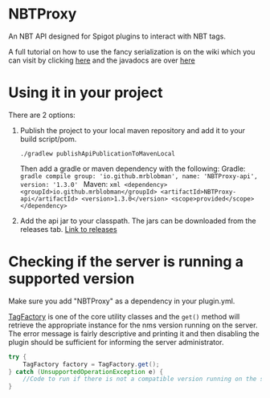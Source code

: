 # NBTProxy
An NBT API designed for Spigot plugins to interact with NBT tags.

A full tutorial on how to use the fancy serialization is on the wiki which
you can visit by clicking [here](https://github.com/MrBlobman/NBTProxy/wiki)
and the javadocs are over [here](http://mrblobman.github.io/NBTProxy/docs/)

Using it in your project
========================

There are 2 options:

1. Publish the project to your local maven repository and add it to your
   build script/pom.
   ```
   ./gradlew publishApiPublicationToMavenLocal
   ```
   Then add a gradle or maven dependency with the following:
       Gradle:
       ```gradle
          compile group: 'io.github.mrblobman', name: 'NBTProxy-api', version: '1.3.0'
       ```
       Maven:
       ```xml
       <dependency>
           <groupId>io.github.mrblobman</groupId>
           <artifactId>NBTProxy-api</artifactId>
           <version>1.3.0</version>
           <scope>provided</scope>
       </dependency>
       ```

2. Add the api jar to your classpath. The jars can be downloaded from the releases
   tab. [Link to releases](https://github.com/MrBlobman/NBTProxy/releases)
   
Checking if the server is running a supported version
=====================================================

Make sure you add "NBTProxy" as a dependency in your plugin.yml.

[TagFactory](http://mrblobman.github.io/NBTProxy/docs/io/github/mrblobman/nbt/TagFactory.html)
is one of the core utility classes and the `get()` method will retrieve the appropriate instance
for the nms version running on the server. The error message is fairly descriptive and printing
it and then disabling the plugin should be sufficient for informing the server administrator.
```java
try {
    TagFactory factory = TagFactory.get();
} catch (UnsupportedOperationException e) {
    //Code to run if there is not a compatible version running on the server
}
```